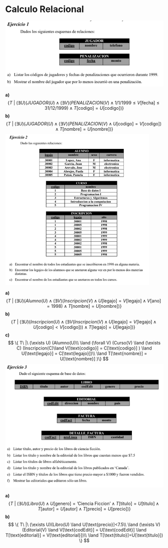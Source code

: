 # Calculo Relacional

![image-20200326102354999](Resources/image-20200326102354999.png)

**a)**
$$
\{ T\ |\ (\exists U)(JUGADOR(U) \land (\exists V) (PENALIZACION(V) \land 1/1/1999 \le V[\text{fecha}] \le31/12/1999) \land T[\text{codigo}] = U[\text{codigo}]) \}
$$
**b)**
$$
\{ T\ |\ (\exists U)(JUGADOR(U) \land (\exists V) (PENALIZACION(V) \land U[\text{codigo}] = V[\text{codigo}]) \land T[\text{nombre}] = U[\text{nombre}] ) \}
$$
<img src="Resources/image-20200326103027141.png" alt="image-20200326103027141" style="zoom: 67%;" />

**a)**
$$
\{ T\ |\ (\exists U) (Alumno(U) \land (\exists V) (Inscripcion(V) \land U[\text{legajo}] = V[\text{legajo}] \land V[\text{ano}] = 1998) \land T[\text{nombre}] = U[\text{nombre}])\}
$$
**b)**
$$
\{ T\ |\ (\exists U)(Inscripcion(U) \land (\exists V (Inscripcion(V) \land U[\text{legajo}] = V[\text{legajo}] \land U[\text{codigo}] < V[\text{codigo}]) ) \land T[\text{legajo}] = U[\text{legajo}]  ) \}
$$
**c)**
$$
\{ T\ |\ (\exists U) (Alumno(U)\\ \land (\forall V) (Curso(V) \land (\exists C) (Inscripcion(C)\land V[\text{codigo}] = C[\text{codigo}] ) \land U[\text{legajo}] = C[\text{legajo}])\\ \land T[\text{nombre}] = U[\text{nombre}] )\}
$$
<img src="Resources/image-20200326105700347.png" alt="image-20200326105700347" style="zoom:80%;" />

**a)**
$$
\{ T\ |\ (\exists U) (Libro(U) \land U[\text{genero}]=\text{'Ciencia Ficcion'} \land T[\text{titulo}] = U[\text{titulo}] \land T[\text{autor}] = U[\text{autor}] \land T[\text{precio}] = U[\text{precio}]) \}
$$
**b)**
$$
\{ T\ |\  (\exists U)(Libro(U) \land U[\text{precio}]<7.5\\ \land (\exists V) (Editorial(V) \land V[\text{codEdit}] = U[\text{codEdit}] \land T[\text{editorial}] = V[\text{editorial}])\\  \land T[\text{titulo}]=U[\text{titulo}]) \}
$$






























